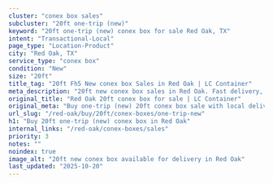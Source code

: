 ```yaml
---
cluster: "conex box sales"
subcluster: "20ft one-trip (new)"
keyword: "20ft one-trip (new) conex box for sale Red Oak, TX"
intent: "Transactional-Local"
page_type: "Location-Product"
city: "Red Oak, TX"
service_type: "conex box"
condition: "New"
size: "20ft"
title_tag: "20ft Fh5 New conex box Sales in Red Oak | LC Container"
meta_description: "20ft new conex box sales in Red Oak. Fast delivery, competitive pricing. Serving conex boxes area. Quote ID: 2NU. Call (214) 524-4168 for your free quote today."
original_title: "Red Oak 20ft conex box for sale | LC Container"
original_meta: "Buy one-trip (new) 20ft conex box sale with local delivery in Red Oak, TX. LC Container — local Since 2003. Request a fast quote today."
url_slug: "/red-oak/buy/20ft/conex-boxes/one-trip-new"
h1: "Buy 20ft one-trip (new) conex box in Red Oak"
internal_links: "/red-oak/conex-boxes/sales"
priority: 3
notes: ""
noindex: true
image_alt: "20ft new conex box available for delivery in Red Oak"
last_updated: "2025-10-20"
---
```


<!-- TODO: Add unique city/inventory copy, images, and internal links here. -->
